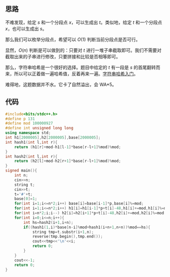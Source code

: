 ## 思路

不难发现，给定 $s$ 和一个分段点 $x$，可以生成出 $t$。类似地，给定 $t$ 和一个分段点 $x$，也可以生成出 $s$。

那么我们可以枚举分段点，希望可以 $O(1)$ 判断当前分段点是否可行。

显然，$O(n)$ 判断是可以做到的：只要对 $t$ 进行一堆子串截取即可。我们不需要对截取出来的子串进行修改，只要拼接和比较是否相等即可。

那么，字符串哈希是一个很好的选择。题目中给定的 $t$ 有一段是 $s$ 的首尾翻转而来，所以可以正着做一遍哈希值，反着再来一遍。[字符串哈希入门](https://blog.csdn.net/errors_F/article/details/123241715)。

难得地，这题数据并不水。它卡了自然溢出，会 WA\*5。

## 代码

```cpp
#include<bits/stdc++.h>
#define p 131
#define mod 100000927
#define int unsigned long long
using namespace std;
int h1[2000005],h2[2000005],base[2000005];
int hash1(int l,int r){
	return (h1[r]+mod-h1[l-1]*base[r-l+1]%mod)%mod;
}
int hash2(int l,int r){
	return (h2[l]+mod-h2[r+1]*base[r-l+1]%mod)%mod;
}
signed main(){
    int n;
    cin>>n;
    string t;
    cin>>t;
    t='#'+t;
    base[0]=1;
    for(int i=1;i<=n*2;i++) base[i]=base[i-1]*p,base[i]%=mod;
    for(int i=1;i<=n*2;i++) h1[i]=h1[i-1]*p+t[i]-48,h1[i]+=mod,h1[i]%=mod;
    for(int i=n*2;i;i--) h2[i]=h2[i+1]*p+t[i]-48,h2[i]+=mod,h2[i]%=mod;
    for(int i=0;i<=n;i++){
        int hs=hash2(i+1,i+n);
        if((hash1(1,i)*base[n-i]%mod+hash1(i+n+1,n+n))%mod==hs){
            string tmp=t.substr(i+1,n);
            reverse(tmp.begin(),tmp.end());
            cout<<tmp<<'\n'<<i;
            return 0;
        }
    }
    cout<<-1;
    return 0;
}
```
